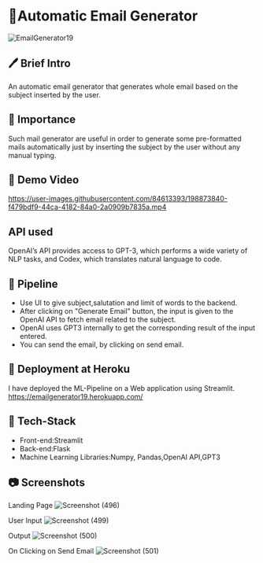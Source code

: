 # 📧Automatic Email Generator
![EmailGenerator19](https://user-images.githubusercontent.com/84613393/198873168-4489c84d-60dc-475f-bb1d-693660cf9f50.png)

## 🖊 Brief Intro 
An automatic email generator that generates whole email based on the subject inserted by the user.

## 📌 Importance 
Such mail generator are useful in order to generate some pre-formatted mails automatically just by inserting the subject by the user without any manual typing.

## 🎥 Demo Video 
https://user-images.githubusercontent.com/84613393/198873840-f479bdf9-44ca-4182-84a0-2a0909b7835a.mp4

## API used
OpenAI’s API provides access to GPT-3, which performs a wide variety of NLP tasks, and Codex, which translates natural language to code.

## 🔁 Pipeline 
<ul>
  <li> Use UI to give subject,salutation and limit of words to the backend. </li>
  <li> After clicking on "Generate Email" button, the input is given to the OpenAI API to fetch email related to the subject.</li>
  <li> OpenAI uses GPT3 internally to get the corresponding result of the input entered. </li>
  <li> You can send the email, by clicking on send email. </li>
</ul>

## 🎯 Deployment at Heroku
I have deployed the ML-Pipeline on a Web application using Streamlit.
https://emailgenerator19.herokuapp.com/

 ## 🔨 Tech-Stack
 <ul>
  <li> Front-end:Streamlit </li>
  <li> Back-end:Flask </li>
  <li> Machine Learning Libraries:Numpy, Pandas,OpenAI API,GPT3</li>
 </ul>

## 📷 Screenshots
Landing Page 
![Screenshot (496)](https://user-images.githubusercontent.com/84613393/198874393-dd7d507f-ba90-44bd-953a-4a549a5422d4.png)

User Input
![Screenshot (499)](https://user-images.githubusercontent.com/84613393/198874444-6fab3083-5d2c-435b-9fe3-45318cbc6166.png)

Output
![Screenshot (500)](https://user-images.githubusercontent.com/84613393/198874530-1f28771e-d2c8-43ac-82b7-cab835342066.png)

On Clicking on Send Email
![Screenshot (501)](https://user-images.githubusercontent.com/84613393/198874668-1b54fb29-1eab-40a1-9792-513577da0886.png)



